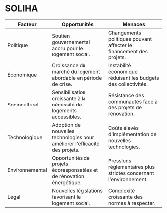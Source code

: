 # SOLIHA

| Facteur        | Opportunités                                                              | Menaces                                                                |
|----------------|---------------------------------------------------------------------------|------------------------------------------------------------------------|
| Politique      | Soutien gouvernemental accru pour le logement social.                    | Changements politiques pouvant affecter le financement des projets.   |
| Économique     | Croissance du marché du logement abordable en période de crise.          | Instabilité économique réduisant les budgets des collectivités.       |
| Socioculturel  | Sensibilisation croissante à la nécessité de logements accessibles.      | Résistance des communautés face à des projets de rénovation.          |
| Technologique   | Adoption de nouvelles technologies pour améliorer l'efficacité des projets.| Coûts élevés d'implémentation de nouvelles technologies.              |
| Environnemental | Opportunités de projets écoresponsables et de rénovation énergétique.    | Pressions réglementaires plus strictes concernant l'environnement.     |
| Légal          | Nouvelles législations favorisant le logement social.                    | Complexité croissante des normes à respecter.                         |
